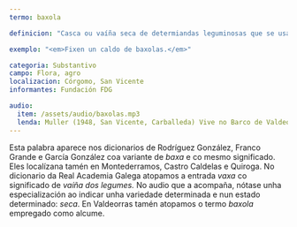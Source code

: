 ```yaml
---
termo: baxola

definicion: "Casca ou vaíña seca de determiandas leguminosas que se usaba seca para cociñar."

exemplo: "<em>Fixen un caldo de baxolas.</em>"

categoria: Substantivo
campo: Flora, agro
localizacion: Córgomo, San Vicente
informantes: Fundación FDG

audio:
  item: /assets/audio/baxolas.mp3
  lenda: Muller (1948, San Vicente, Carballeda) Vive no Barco de Valdeorras.
---
```


Esta palabra aparece nos dicionarios de Rodríguez González, Franco Grande e García González coa variante de _baxa_ e co mesmo significado. Eles localízana tamén en Montederramos, Castro Caldelas e Quiroga.
No dicionario da Real Academia Galega atopamos a entrada _vaxa_ co significado de _vaíña dos legumes._ No audio que a acompaña, nótase unha especialización ao indicar unha variedade determinada e nun estado determinado: _seca_.
En Valdeorras tamén atopamos o termo _baxola_ empregado como alcume.
